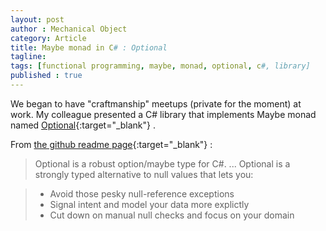 ```yaml
---
layout: post
author : Mechanical Object
category: Article
title: Maybe monad in C# : Optional
tagline: 
tags: [functional programming, maybe, monad, optional, c#, library]
published : true
--- 
```


We began to have "craftmanship" meetups (private for the moment) at work. My colleague presented a C# library 
that implements Maybe monad named [Optional](https://github.com/nlkl/Optional){:target="_blank"} .

From [the github readme page](https://github.com/nlkl/Optional/blob/master/README.md){:target="_blank"} :

>Optional is a robust option/maybe type for C#.
>...
>Optional is a strongly typed alternative to null values that lets you:

>   *   Avoid those pesky null-reference exceptions
>   *   Signal intent and model your data more explictly
>   *   Cut down on manual null checks and focus on your domain